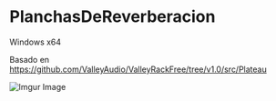 # PlanchasDeReverberacion

Windows x64

Basado en https://github.com/ValleyAudio/ValleyRackFree/tree/v1.0/src/Plateau

 
![Imgur Image](https://i.imgur.com/ugjocky.png)
